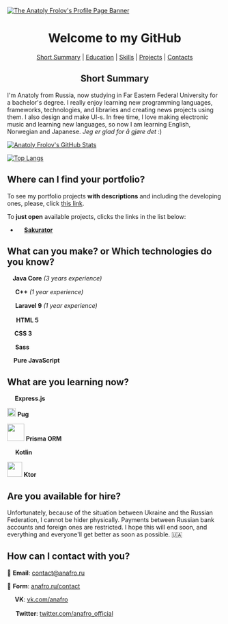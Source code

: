 [![The Anatoly Frolov's Profile Page Banner](https://github.com/anafro/anafro/blob/main/Banners/Profile.Banner.png?raw=true "Press the right mouse button and then press 'Copy the URL' to copy the URL to my GitHub page")](https://github.com/anafro)

<h1 align="center">Welcome to my GitHub</h1>

<p align="center">
    <a href="https://github.com/anafro#short-summary/">Short Summary</a> |
    <a href="https://github.com/anafro#short-summary/">Education</a> |
    <a href="https://github.com/anafro#short-summary/">Skills</a> |
    <a href="https://github.com/anafro#short-summary/">Projects</a> |
    <a href="https://github.com/anafro#short-summary/">Contacts</a>
</p>

<h2 align="center" id="short-summary">Short Summary</h2>

I'm Anatoly from Russia, now studying in Far Eastern Federal University for a bachelor's degree. I really enjoy learning new programming languages, frameworks, technologies, and libraries and creating news projects using them. I also design and make UI-s. In free time, I love making electronic music and learning new languages, so now I am learning English, Norwegian and Japanese. *Jeg er glad for å gjøre det* :)

[![Anatoly Frolov's GitHub Stats](https://github-readme-stats.vercel.app/api?username=anafro&show_icons=true&theme=nord&hide_title=true)](https://github.com/anuraghazra/github-readme-stats)

[![Top Langs](https://github-readme-stats.vercel.app/api/top-langs/?username=anafro&langs_count=10&theme=nord)](https://github.com/anuraghazra/github-readme-stats)
 

## Where can I find your portfolio?
To see my portfolio projects **with descriptions** and including the developing ones, please, click [this link](https://github.com/anafro/anafro/blob/main/Pages/portfolio-project-list.md). 

To **just open** available projects, clicks the links in the list below:
* <img src="https://raw.githubusercontent.com/anafro/anafro/444a517756c328110c0ee10dbc06f39827463a64/Logos/Sakurator.svg" width="12" height="12"> [**Sakurator**](https://sakurator.anafro.ru/)

## What can you make? or Which technologies do you know?
<img src="https://upload.wikimedia.org/wikipedia/ru/3/39/Java_logo.svg" width="9"> **Java Core** *(3 years experience)*

<img src="https://upload.wikimedia.org/wikipedia/commons/1/18/ISO_C%2B%2B_Logo.svg" width="15"> **C++** *(1 year experience)*

<img src="https://upload.wikimedia.org/wikipedia/commons/9/9a/Laravel.svg" width="15"> **Laravel 9** *(1 year experience)*

<img src="https://upload.wikimedia.org/wikipedia/commons/6/61/HTML5_logo_and_wordmark.svg" width="17"> **HTML 5**

<img src="https://upload.wikimedia.org/wikipedia/commons/d/d5/CSS3_logo_and_wordmark.svg" width="13"> **CSS 3**

<img src="https://upload.wikimedia.org/wikipedia/commons/9/96/Sass_Logo_Color.svg" width="15"> **Sass**

<img src="https://upload.wikimedia.org/wikipedia/commons/9/99/Unofficial_JavaScript_logo_2.svg" width="11"> **Pure JavaScript**

## What are you learning now?
<img src="https://www.vectorlogo.zone/logos/expressjs/expressjs-icon.svg" width="14"> **Express.js**

[//]: # (<img src="https://upload.wikimedia.org/wikipedia/commons/2/27/PHP-logo.svg" width="20"> **Pure PHP**)

<img src="https://www.vectorlogo.zone/logos/pugjs/pugjs-icon.svg" width="20"> **Pug**

<img src="https://cdn.worldvectorlogo.com/logos/prisma-2.svg" width="40"> **Prisma ORM** 

<img src="https://upload.wikimedia.org/wikipedia/commons/0/06/Kotlin_Icon.svg" width="15"> **Kotlin**

<img src="https://repository-images.githubusercontent.com/40136600/f3f5fd00-c59e-11e9-8284-cb297d193133" width="35"> **Ktor**

## Are you available for hire?
Unfortunately, because of the situation between Ukraine and the Russian Federation, I cannot be hider physically. Payments between Russian bank accounts and foreign ones are restricted. I hope this will end soon, and everything and everyone'll get better as soon as possible. 🇺🇦

## How can I contact with you?
📧 **Email**: contact@anafro.ru

💌 **Form**: [anafro.ru/contact](anafro.ru/contact)

<img src="https://upload.wikimedia.org/wikipedia/commons/thumb/2/21/VK.com-logo.svg/288px-VK.com-logo.svg.png" width="14" height="14"> **VK**: [vk.com/anafro](vk.com/anafro)

<img src="https://upload.wikimedia.org/wikipedia/sco/9/9f/Twitter_bird_logo_2012.svg" width="16"> **Twitter**: [twitter.com/anafro_official](https://twitter.com/anafro_official)